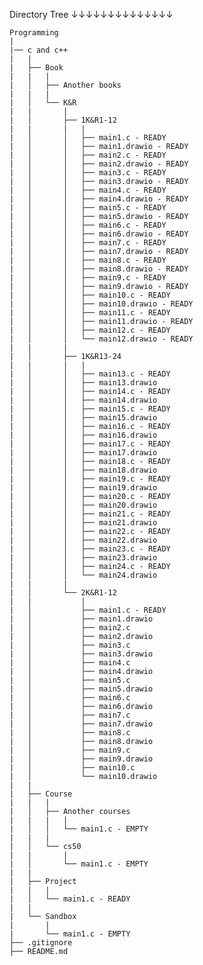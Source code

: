 Directory Tree 
↓↓↓↓↓↓↓↓↓↓↓↓↓↓

    Programming
    |
    |── c and c++
    |   |
    |   ├── Book
    |   |   |
    |   │   ├── Another books
    |   |   |
    |   │   └── K&R
    |   |       |
    |   │       ├── 1K&R1-12
    |   |       |   |
    |   │       │   ├── main1.c - READY
    |   │       │   ├── main1.drawio - READY
    |   │       │   ├── main2.c - READY
    |   │       │   ├── main2.drawio - READY
    |   │       │   ├── main3.c - READY
    |   │       │   ├── main3.drawio - READY
    |   │       │   ├── main4.c - READY
    |   │       │   ├── main4.drawio - READY
    |   │       │   ├── main5.c - READY
    |   │       │   ├── main5.drawio - READY
    |   │       │   ├── main6.c - READY
    |   │       │   ├── main6.drawio - READY
    |   │       │   ├── main7.c - READY 
    |   │       │   ├── main7.drawio - READY
    |   │       │   ├── main8.c - READY
    |   │       │   ├── main8.drawio - READY
    |   │       │   ├── main9.c - READY
    |   │       │   ├── main9.drawio - READY
    |   │       │   ├── main10.c - READY
    |   │       │   ├── main10.drawio - READY
    |   │       │   ├── main11.c - READY
    |   │       │   ├── main11.drawio - READY
    |   │       │   ├── main12.c - READY
    |   │       │   └── main12.drawio - READY
    |   |       |
    |   │       ├── 1K&R13-24
    |   |       |   |
    |   │       │   ├── main13.c - READY
    |   │       │   ├── main13.drawio
    |   │       │   ├── main14.c - READY
    |   │       │   ├── main14.drawio
    |   │       │   ├── main15.c - READY
    |   │       │   ├── main15.drawio
    |   │       │   ├── main16.c - READY
    |   │       │   ├── main16.drawio
    |   │       │   ├── main17.c - READY
    |   │       │   ├── main17.drawio
    |   │       │   ├── main18.c - READY
    |   │       │   ├── main18.drawio
    |   │       │   ├── main19.c - READY
    |   │       │   ├── main19.drawio
    |   │       │   ├── main20.c - READY
    |   │       │   ├── main20.drawio
    |   │       │   ├── main21.c - READY
    |   │       │   ├── main21.drawio
    |   │       │   ├── main22.c - READY
    |   │       │   ├── main22.drawio
    |   │       │   ├── main23.c - READY
    |   │       │   ├── main23.drawio
    |   │       │   ├── main24.c - READY
    |   │       │   └── main24.drawio
    |   |       |
    |   │       └── 2K&R1-12
    |   |           |
    |   │           ├── main1.c - READY
    |   │           ├── main1.drawio
    |   │           ├── main2.c
    |   │           ├── main2.drawio
    |   │           ├── main3.c
    |   │           ├── main3.drawio
    |   │           ├── main4.c
    |   │           ├── main4.drawio
    |   │           ├── main5.c
    |   │           ├── main5.drawio
    |   │           ├── main6.c
    |   │           ├── main6.drawio
    |   │           ├── main7.c
    |   │           ├── main7.drawio
    |   │           ├── main8.c
    |   │           ├── main8.drawio
    |   │           ├── main9.c
    |   │           ├── main9.drawio
    |   │           ├── main10.c
    |   │           └── main10.drawio
    |   |
    |   ├── Course
    |   |   |
    |   │   ├── Another courses
    |   |   |   |
    |   │   │   └── main1.c - EMPTY
    |   |   |
    |   │   └── cs50
    |   |       |
    |   │       └── main1.c - EMPTY
    |   |
    |   ├── Project
    |   |   |
    |   │   └── main1.c - READY
    |   |
    |   └── Sandbox
    |       |
    |       └── main1.c - EMPTY
    ├── .gitignore
    ├── README.md
